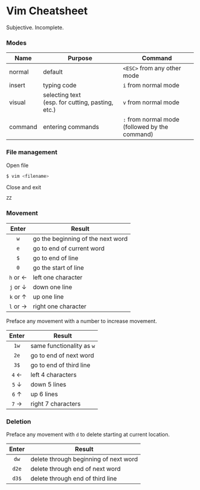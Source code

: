 # Vim Cheatsheet

Subjective. Incomplete. 

### Modes

Name | Purpose | Command
--- | --- | ---
normal | default | `<ESC>` from any other mode
insert | typing code | `i` from normal mode
visual | selecting text <br> (esp. for cutting, pasting, etc.) | `v` from normal mode
command | entering commands | `:` from normal mode<br>(followed by the command)

### File management

Open file
```bash
$ vim <filename>
```

Close and exit
```vim
ZZ
```

### Movement

Enter | Result
:---: | ---
`w` | go the beginning of the next word
`e` | go to end of current word
`$` | go to end of line
`0` | go the start of line
`h` or ← | left one character
`j` or ↓ | down one line
`k` or ↑ | up one line
`l` or → | right one character

Preface any movement with a number to increase movement.

Enter | Result
:---: | ---
`1w` | same functionality as `w`
`2e` | go to end of next word
`3$` | go to end of third line
`4` ← | left 4 characters
`5` ↓ | down 5 lines
`6` ↑ | up 6 lines
`7` → | right 7 characters

### Deletion

Preface any movement with `d` to delete starting at current location.

Enter | Result
:---: | ---
`dw` | delete through beginning of next word
`d2e` | delete through end of next word
`d3$` | delete through end of third line
